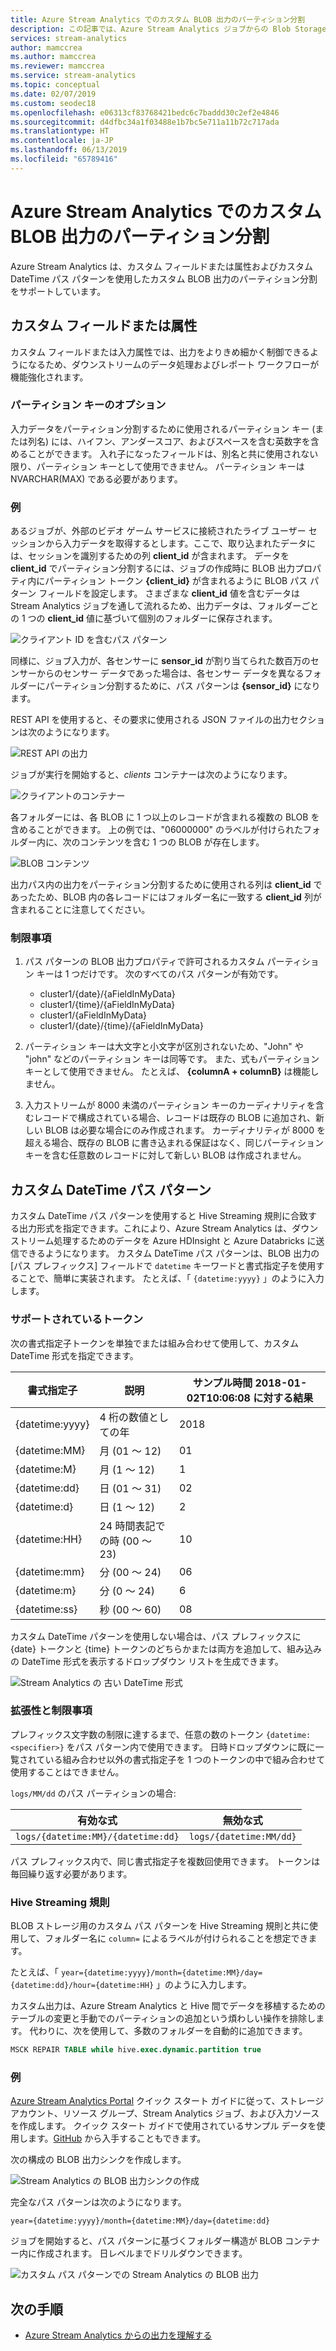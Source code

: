 ```yaml
---
title: Azure Stream Analytics でのカスタム BLOB 出力のパーティション分割
description: この記事では、Azure Stream Analytics ジョブからの Blob Storage 出力のためのカスタム DateTime パス パターンおよびカスタム フィールドまたは属性機能について説明します。
services: stream-analytics
author: mamccrea
ms.author: mamccrea
ms.reviewer: mamccrea
ms.service: stream-analytics
ms.topic: conceptual
ms.date: 02/07/2019
ms.custom: seodec18
ms.openlocfilehash: e06313cf83768421bedc6c7baddd30c2ef2e4846
ms.sourcegitcommit: d4dfbc34a1f03488e1b7bc5e711a11b72c717ada
ms.translationtype: HT
ms.contentlocale: ja-JP
ms.lasthandoff: 06/13/2019
ms.locfileid: "65789416"
---
```

# <a name="azure-stream-analytics-custom-blob-output-partitioning"></a>Azure Stream Analytics でのカスタム BLOB 出力のパーティション分割

Azure Stream Analytics は、カスタム フィールドまたは属性およびカスタム DateTime パス パターンを使用したカスタム BLOB 出力のパーティション分割をサポートしています。 

## <a name="custom-field-or-attributes"></a>カスタム フィールドまたは属性

カスタム フィールドまたは入力属性では、出力をよりきめ細かく制御できるようになるため、ダウンストリームのデータ処理およびレポート ワークフローが機能強化されます。

### <a name="partition-key-options"></a>パーティション キーのオプション

入力データをパーティション分割するために使用されるパーティション キー (または列名) には、ハイフン、アンダースコア、およびスペースを含む英数字を含めることができます。 入れ子になったフィールドは、別名と共に使用されない限り、パーティション キーとして使用できません。 パーティション キーは NVARCHAR(MAX) である必要があります。

### <a name="example"></a>例

あるジョブが、外部のビデオ ゲーム サービスに接続されたライブ ユーザー セッションから入力データを取得するとします。ここで、取り込まれたデータには、セッションを識別するための列 **client_id** が含まれます。 データを **client_id** でパーティション分割するには、ジョブの作成時に BLOB 出力プロパティ内にパーティション トークン **{client_id}** が含まれるように BLOB パス パターン フィールドを設定します。 さまざまな **client_id** 値を含むデータは Stream Analytics ジョブを通して流れるため、出力データは、フォルダーごとの 1 つの **client_id** 値に基づいて個別のフォルダーに保存されます。

![クライアント ID を含むパス パターン](./media/stream-analytics-custom-path-patterns-blob-storage-output/stream-analytics-path-pattern-client-id.png)

同様に、ジョブ入力が、各センサーに **sensor_id** が割り当てられた数百万のセンサーからのセンサー データであった場合は、各センサー データを異なるフォルダーにパーティション分割するために、パス パターンは **{sensor_id}** になります。  


REST API を使用すると、その要求に使用される JSON ファイルの出力セクションは次のようになります。  

![REST API の出力](./media/stream-analytics-custom-path-patterns-blob-storage-output/stream-analytics-rest-output.png)

ジョブが実行を開始すると、*clients* コンテナーは次のようになります。  

![クライアントのコンテナー](./media/stream-analytics-custom-path-patterns-blob-storage-output/stream-analytics-clients-container.png)

各フォルダーには、各 BLOB に 1 つ以上のレコードが含まれる複数の BLOB を含めることができます。 上の例では、"06000000" のラベルが付けられたフォルダー内に、次のコンテンツを含む 1 つの BLOB が存在します。

![BLOB コンテンツ](./media/stream-analytics-custom-path-patterns-blob-storage-output/stream-analytics-blob-contents.png)

出力パス内の出力をパーティション分割するために使用される列は **client_id** であったため、BLOB 内の各レコードにはフォルダー名に一致する **client_id** 列が含まれることに注意してください。

### <a name="limitations"></a>制限事項

1. パス パターンの BLOB 出力プロパティで許可されるカスタム パーティション キーは 1 つだけです。 次のすべてのパス パターンが有効です。

   * cluster1/{date}/{aFieldInMyData}  
   * cluster1/{time}/{aFieldInMyData}  
   * cluster1/{aFieldInMyData}  
   * cluster1/{date}/{time}/{aFieldInMyData} 
   
2. パーティション キーは大文字と小文字が区別されないため、"John" や "john" などのパーティション キーは同等です。 また、式もパーティション キーとして使用できません。 たとえば、 **{columnA + columnB}** は機能しません。  

3. 入力ストリームが 8000 未満のパーティション キーのカーディナリティを含むレコードで構成されている場合、レコードは既存の BLOB に追加され、新しい BLOB は必要な場合にのみ作成されます。 カーディナリティが 8000 を超える場合、既存の BLOB に書き込まれる保証はなく、同じパーティション キーを含む任意数のレコードに対して新しい BLOB は作成されません。

## <a name="custom-datetime-path-patterns"></a>カスタム DateTime パス パターン

カスタム DateTime パス パターンを使用すると Hive Streaming 規則に合致する出力形式を指定できます。これにより、Azure Stream Analytics は、ダウンストリーム処理するためのデータを Azure HDInsight と Azure Databricks に送信できるようになります。 カスタム DateTime パス パターンは、BLOB 出力の [パス プレフィックス] フィールドで `datetime` キーワードと書式指定子を使用することで、簡単に実装されます。 たとえば、「 `{datetime:yyyy}` 」のように入力します。

### <a name="supported-tokens"></a>サポートされているトークン

次の書式指定子トークンを単独でまたは組み合わせて使用して、カスタム DateTime 形式を指定できます。

|書式指定子   |説明   |サンプル時間 2018-01-02T10:06:08 に対する結果|
|----------|-----------|------------|
|{datetime:yyyy}|4 桁の数値としての年|2018|
|{datetime:MM}|月 (01 ～ 12)|01|
|{datetime:M}|月 (1 ～ 12)|1|
|{datetime:dd}|日 (01 ～ 31)|02|
|{datetime:d}|日 (1 ～ 12)|2|
|{datetime:HH}|24 時間表記での時 (00 ～ 23)|10|
|{datetime:mm}|分 (00 ～ 24)|06|
|{datetime:m}|分 (0 ～ 24)|6|
|{datetime:ss}|秒 (00 ～ 60)|08|

カスタム DateTime パターンを使用しない場合は、パス プレフィックスに {date} トークンと {time} トークンのどちらかまたは両方を追加して、組み込みの DateTime 形式を表示するドロップダウン リストを生成できます。

![Stream Analytics の 古い DateTime 形式](./media/stream-analytics-custom-path-patterns-blob-storage-output/stream-analytics-old-date-time-formats.png)

### <a name="extensibility-and-restrictions"></a>拡張性と制限事項

プレフィックス文字数の制限に達するまで、任意の数のトークン `{datetime:<specifier>}` をパス パターン内で使用できます。 日時ドロップダウンに既に一覧されている組み合わせ以外の書式指定子を 1 つのトークンの中で組み合わせて使用することはできません。 

`logs/MM/dd` のパス パーティションの場合:

|有効な式   |無効な式   |
|----------|-----------|
|`logs/{datetime:MM}/{datetime:dd}`|`logs/{datetime:MM/dd}`|

パス プレフィックス内で、同じ書式指定子を複数回使用できます。 トークンは毎回繰り返す必要があります。

### <a name="hive-streaming-conventions"></a>Hive Streaming 規則

BLOB ストレージ用のカスタム パス パターンを Hive Streaming 規則と共に使用して、フォルダー名に `column=` によるラベルが付けられることを想定できます。

たとえば、「 `year={datetime:yyyy}/month={datetime:MM}/day={datetime:dd}/hour={datetime:HH}` 」のように入力します。

カスタム出力は、Azure Stream Analytics と Hive 間でデータを移植するためのテーブルの変更と手動でのパーティションの追加という煩わしい操作を排除します。 代わりに、次を使用して、多数のフォルダーを自動的に追加できます。

```SQL
MSCK REPAIR TABLE while hive.exec.dynamic.partition true
```

### <a name="example"></a>例

[Azure Stream Analytics Portal](stream-analytics-quick-create-portal.md) クイック スタート ガイドに従って、ストレージ アカウント、リソース グループ、Stream Analytics ジョブ、および入力ソースを作成します。 クイック スタート ガイドで使用されているサンプル データを使用します。[GitHub](https://raw.githubusercontent.com/Azure/azure-stream-analytics/master/Samples/GettingStarted/HelloWorldASA-InputStream.json) から入手することもできます。

次の構成の BLOB 出力シンクを作成します。

![Stream Analytics の BLOB 出力シンクの作成](./media/stream-analytics-custom-path-patterns-blob-storage-output/stream-analytics-create-output-sink.png)

完全なパス パターンは次のようになります。


`year={datetime:yyyy}/month={datetime:MM}/day={datetime:dd}`


ジョブを開始すると、パス パターンに基づくフォルダー構造が BLOB コンテナー内に作成されます。 日レベルまでドリルダウンできます。

![カスタム パス パターンでの Stream Analytics の BLOB 出力](./media/stream-analytics-custom-path-patterns-blob-storage-output/stream-analytics-blob-output-folder-structure.png)

## <a name="next-steps"></a>次の手順

* [Azure Stream Analytics からの出力を理解する](stream-analytics-define-outputs.md)
